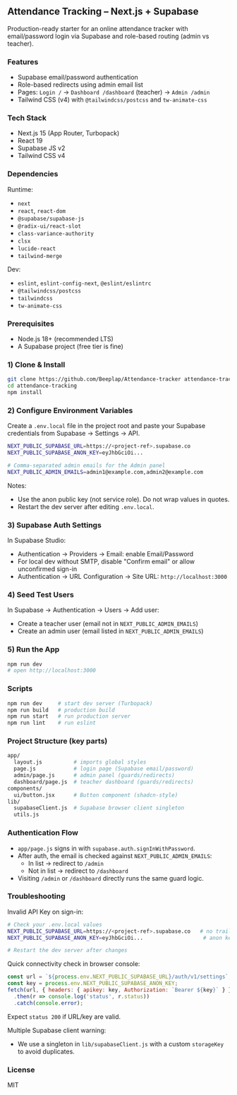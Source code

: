 ## Attendance Tracking – Next.js + Supabase

Production-ready starter for an online attendance tracker with email/password login via Supabase and role-based routing (admin vs teacher).

### Features
- Supabase email/password authentication
- Role-based redirects using admin email list
- Pages: `Login /` → `Dashboard /dashboard` (teacher) → `Admin /admin`
- Tailwind CSS (v4) with `@tailwindcss/postcss` and `tw-animate-css`

### Tech Stack
- Next.js 15 (App Router, Turbopack)
- React 19
- Supabase JS v2
- Tailwind CSS v4

### Dependencies
Runtime:
- `next`
- `react`, `react-dom`
- `@supabase/supabase-js`
- `@radix-ui/react-slot`
- `class-variance-authority`
- `clsx`
- `lucide-react`
- `tailwind-merge`

Dev:
- `eslint`, `eslint-config-next`, `@eslint/eslintrc`
- `@tailwindcss/postcss`
- `tailwindcss`
- `tw-animate-css`

### Prerequisites
- Node.js 18+ (recommended LTS)
- A Supabase project (free tier is fine)

### 1) Clone & Install
```bash
git clone https://github.com/Beeplap/Attendance-tracker attendance-tracking
cd attendance-tracking
npm install
```

### 2) Configure Environment Variables
Create a `.env.local` file in the project root and paste your Supabase credentials from Supabase → Settings → API.
```bash
NEXT_PUBLIC_SUPABASE_URL=https://<project-ref>.supabase.co
NEXT_PUBLIC_SUPABASE_ANON_KEY=eyJhbGciOi...

# Comma-separated admin emails for the Admin panel
NEXT_PUBLIC_ADMIN_EMAILS=admin1@example.com,admin2@example.com
```

Notes:
- Use the anon public key (not service role). Do not wrap values in quotes.
- Restart the dev server after editing `.env.local`.

### 3) Supabase Auth Settings
In Supabase Studio:
- Authentication → Providers → Email: enable Email/Password
- For local dev without SMTP, disable "Confirm email" or allow unconfirmed sign-in
- Authentication → URL Configuration → Site URL: `http://localhost:3000`

### 4) Seed Test Users
In Supabase → Authentication → Users → Add user:
- Create a teacher user (email not in `NEXT_PUBLIC_ADMIN_EMAILS`)
- Create an admin user (email listed in `NEXT_PUBLIC_ADMIN_EMAILS`)

### 5) Run the App
```bash
npm run dev
# open http://localhost:3000
```

### Scripts
```bash
npm run dev     # start dev server (Turbopack)
npm run build   # production build
npm run start   # run production server
npm run lint    # run eslint
```

### Project Structure (key parts)
```bash
app/
  layout.js          # imports global styles
  page.js            # login page (Supabase email/password)
  admin/page.js      # admin panel (guards/redirects)
  dashboard/page.js  # teacher dashboard (guards/redirects)
components/
  ui/button.jsx      # Button component (shadcn-style)
lib/
  supabaseClient.js  # Supabase browser client singleton
  utils.js
```

### Authentication Flow
- `app/page.js` signs in with `supabase.auth.signInWithPassword`.
- After auth, the email is checked against `NEXT_PUBLIC_ADMIN_EMAILS`:
  - In list → redirect to `/admin`
  - Not in list → redirect to `/dashboard`
- Visiting `/admin` or `/dashboard` directly runs the same guard logic.

### Troubleshooting
Invalid API Key on sign-in:
```bash
# Check your .env.local values
NEXT_PUBLIC_SUPABASE_URL=https://<project-ref>.supabase.co   # no trailing slash
NEXT_PUBLIC_SUPABASE_ANON_KEY=eyJhbGciOi...                   # anon key, exact copy

# Restart the dev server after changes
```
Quick connectivity check in browser console:
```javascript
const url = `${process.env.NEXT_PUBLIC_SUPABASE_URL}/auth/v1/settings`;
const key = process.env.NEXT_PUBLIC_SUPABASE_ANON_KEY;
fetch(url, { headers: { apikey: key, Authorization: `Bearer ${key}` } })
  .then(r => console.log('status', r.status))
  .catch(console.error);
```
Expect `status 200` if URL/key are valid.

Multiple Supabase client warning:
- We use a singleton in `lib/supabaseClient.js` with a custom `storageKey` to avoid duplicates.

### License
MIT


